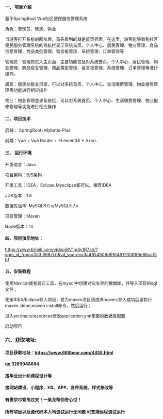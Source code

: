 

#### 一、 项目介绍
基于SpringBoot Vue社区便民服务管理系统

角色：管理员、居民、物业

当游客打开系统的网址后，首先看到的就是首页界面。在这里，游客能够看到社区便民服务管理系统的导航栏显示系统首页、个人中心、居民管理、物业管理、商品信息管理、商品类型管理、留言板管理、系统管理、订单管理等

管理员：管理员进入主页面，主要功能包括对系统首页、个人中心、居民管理、物业管理、商品信息管理、商品类型管理、留言板管理、系统管理、订单管理等进行操作。

居民：居民功能主页面，可以对系统首页、个人中心、生活缴费管理、物业报修管理等功能进行相应操作

物业：物业管理登录系统后，可以对系统首页、个人中心、生活缴费管理、物业报修管理等功能进行相应操作
#### 二、项目技术
后端： SpringBoot+Mybatis-Plus

前端：Vue + Vue Router + ELementUI + Axios

#### 三、 运行环境
开发语言：Java

项目架构：B/S架构

开发工具：IDEA，Eclipse,Myeclipse都可以。推荐IDEA

JDK版本：1.8

数据库版本: MySQL8.0.x/MySQL5.7.x

项目管理：Maven

Node版本：14

#### 四、项目演示地址：

https://www.bilibili.com/video/BV1jp4y1R7zh/?spm_id_from=333.999.0.0&vd_source=3a4854909d9164817f03f89e98ccf5bf

#### 五、安装教程
使用Navicat或者其它工具，在mysql中创建对应名称的数据库，并导入项目的sql文件；

使用IDEA/Eclipse导入项目，若为maven项目请选择maven;导入成功后请执行maven clean;maven install命令，然后运行；

进入src/main/resources修改application.yml里面的数据库配置

启动项目


### 六、获取地址:
#### 项目获取地址：https://www.666bear.com/4455.html
#### qq 3289948684
#### 接毕业设计和课程设计等
#### 接网站建设、小程序、H5、APP、各种系统、样式修改等
#### 有需求尽管甩过来！一条龙帮你安心过！
#### 所有项目以及源代码本人均调试运行无问题 可支持远程调试运行





